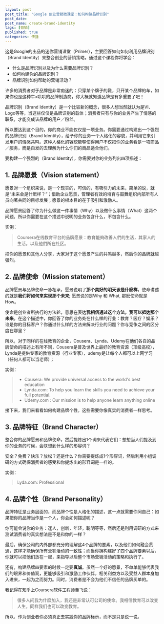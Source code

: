 ```yaml
---
layout: post
post_title: "Google 创业营销微课堂：如何构建品牌识别"
post_date: 
post_name: create-brand-identity
tags: [营销]
published: true
categories: 传播
---
```


这是Google的出品的迷你营销课堂（Primer），主要回答如何如何利用品牌识别（Brand Identity）来整合创业的营销策略，通过这个课程你将学会：

- 什么是品牌识别以及为什么需要品牌识别？
- 如何构建你的品牌识别？
- 品牌识别如何帮助的营销活动？

许多的消费者对于品牌是非常痴迷的：只穿某个牌子的鞋，只开某个品牌的车，如果你也是这种牛x哄哄的品牌制造商，你大概就知道品牌是有多重要了吧！

品牌识别（Brand Identity）是一个比较新的概念，很多人想当然就认为是VI、Logo等等，当这些仅仅是品牌识别的载体；消费者只有与你的业务产生了情感的联系，才能变成该品牌的用户／粉丝。

所以要达到这个目的，你的商业不能仅仅是一项业务。你需要通过构建出一个强烈的品牌识别（Brand Identity），给予你的业务一个人格化的容貌，并利用它来引发用户的情感共鸣。这种人格化的容貌能够使得用户不仅把你的业务看是一项商品／服务，而是自发的去理解为什么你们的商品适合他们。

要构建一个强烈的（Brand Identity），你需要对你的业务列出四项描述：

## 1. 品牌愿景（Vision statement）
愿景对一个组织来说，是一个现实的，可信的，有吸引力的未来，简单的说，就是“未来会是什麽样？”；借助企业愿景，管理者有效的培育与鼓舞组织内部所有人员向著共同的目标发展；愿景的根本目的在于吸引和激励人。

品牌愿景回答了你为什么做这一件事情（Why）以及做什么事情（What）这两个问题，所以你需要在这个描述中说明的业务包含什么，不包含什么。

实例：

>  Coursera在线教育平台的品牌愿景：教育能夠改善人們的生活，其家人的生活，以及他們所在社区。

把你的愿景和其他人分享，大家对于这个愿景产生的共鸣越多，然后你的品牌就越强烈。

## 2. 品牌使命（Mission statement）

品牌愿景与品牌使命一脉相承，愿景说明了**那个美好的明天该是什麽样**，使命讲述的就是**我们将如何来实现那个未来**; 愿景说的是Why 和 What, 那麽使命就是 How。

使命是创业者所执行的方法轮，意思在表达**我相信通过这个方法，我可以抵达那个未来**。在这个描述中，你回答了你的业务处在什么样的行业：教育？医疗？娱乐？谁是你的目标客户？你通过什么样的方法来解决行业的问题？你与竞争之间的区分度在哪里？

所以，对于同样的在线教育的企业，Cousera、Lynda、Udemy在他们各自的品牌使命的描述上有所不同，Cousera是普及世界上最好的教育资源（顶级高校），Lynda是提供专家的教育资源（行业专家），udemy是让每个人都可以上网学习（任何人都可以当老师）；

实例：

>  - Cousera: We provide universal access to the world's best education
> - Lynda.com: To help you learn the skills you need to achieve your full potential.
> - Udemy.com : Our mission is to help anyone learn anything online

接下来，我们来看看如何构建品牌个性，这些需要你像真实的消费者一样思考。

## 3. 品牌特征（Brand Character）

 整合你的品牌愿景和品牌使命，然后提炼出1个词来代表它们：想想当人们提及到你的业务的时候，会联想到什么样的形容词？

安全？免费？快乐？放松？还是什么？你需要提炼成1个形容词，然后利用小组调研的方式确保消费者的感受和你提炼出的形容词是一样的。

实例：
> Lyda.com: Professional

## 4.  品牌个性（Brand Personality）

品牌特征是业务层面的，而品牌个性是人格化的描述，这一点就需要你问自己：如果把你的品牌当作是一个人，你会如何描述呢？

你可能会说你的业务：迷人，创新，年轻，聪明等等，然后还是利用调研的方式来测试消费者的真实想法是不是和你的一样？

最后，确保公司的内外部都充分的理解这4个品牌的要素，以及他们如何融会贯通，这样才能确保所有营销活动的一致性；而当你拥构建好了四个品牌要素以后，你就可以把他们放在一起，来指导以后整个市场营销活动的策略和执行了。

还有，构建品牌四要素的时候一定要**真诚**。虽然一个好的愿景，不单单能够代表我们的眼界和价值观，更能够吸引和激励工作伙伴，相关利益方以及受益人群本身加入进来，一起为之而努力。同时，消费者是不会为他们不信任的品牌买单的。

我记得在知乎上Coursera软件工程师董飞说：
> 很多人问我为什麽加入，我还是非常认可公司的使命。我相信教育可以改变人生，同样我们也可以改变教育。

所以，作为创业者你必须真正去实践你的品牌标示，而不是只是说一说。


